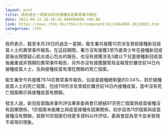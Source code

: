 ```yaml
---
layout: post
title: 政府過去一周接10宗涉接種疫苗異常事件報告
date: 2022-08-31 18:50:26.000000000 +08:00
link: https://news.rthk.hk/rthk/ch/component/k2/1664998-20220831.htm
categories: rthk
---
```


政府表示，截至本月28日的過去一星期，衞生署共接獲10宗涉及曾經接種新冠疫苗人士的異常事件報告。在這段期間，署方沒有接獲3至15歲青少年在接種新冠疫苗後出現懷疑心肌炎或心包炎的報告，也沒有接獲涉及3歲以下兒童接種新冠疫苗後嚴重或非預期的異常事件報告，另外亦沒有接獲醫管局呈報曾於離世前14日內接種疫苗人士，及與接種疫苗有潛在關聯的死亡個案。
 
衞生署至今共接獲7874宗異常事件報告，佔疫苗接種總劑量的0.04%，對於接種疫苗人士的死亡個案，包括119宗涉及曾經於離世前14日內接種疫苗，當中沒有死亡個案顯示與接種疫苗有關聯。
 
發言人說，新冠疫苗臨床事件評估專家委員會已總結97宗死亡個案與疫苗接種沒有因果關係，1宗個案未能確立與疫苗接種有因果關係，初步認為11宗個案與疫苗接種沒有關聯，其餘10宗個案仍待更多資料以作評估，委員會認為至今並未發現不尋常的現象。
